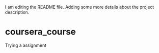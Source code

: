 I am editing the README file. Adding some more details about the project description.

# coursera_course
Trying a assignment
